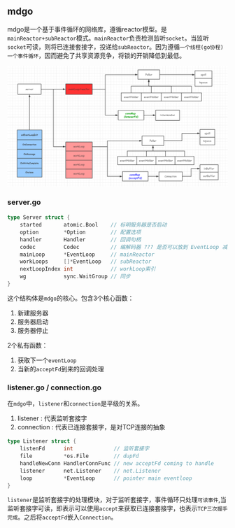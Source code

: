 ## mdgo

mdgo是一个基于事件循环的网络库，遵循reactor模型。是`mainReactor+subReactor`模式。`mainReactor`负责检测监听`socket`。当监听`socket`可读，则将已连接套接字，投递给`subReactor`。因为遵循`一个线程(go协程)一个事件循环`，因而避免了共享资源竞争，将锁的开销降低到最低。

![架构图](./doc/mdgo.png)


### server.go

~~~go
type Server struct {
	started       atomic.Bool    // 标明服务器是否启动
	option        *Option        // 配置选项
	handler       Handler        // 回调句柄
	codec         Codec          // 编解码器 ??? 是否可以放到 EventLoop 减少锁开销
	mainLoop      *EventLoop     // mainReactor
	workLoops     []*EventLoop   // subReactor
	nextLoopIndex int            // workLoop索引
	wg            sync.WaitGroup // 同步
}
~~~
这个结构体是`mdgo`的核心。包含3个核心函数：

1. 新建服务器
2. 服务器启动
3. 服务器停止

2个私有函数：
1. 获取下一个`eventLoop`
2. 当新的`acceptFd`到来的回调处理

### listener.go / connection.go

在`mdgo`中，`listener`和`connection`是平级的关系。

1. listener : 代表监听套接字
2. connection : 代表已连接套接字，是对TCP连接的抽象

~~~go
type Listener struct {
	listenFd      int             // 监听套接字
	file          *os.File        // dupFd
	handleNewConn HandlerConnFunc // new acceptFd coming to handle
	listener      net.Listener    // net.Listener
	loop          *EventLoop      // pointer main eventloop
}
~~~

`listener`是监听套接字的处理模块，对于监听套接字，事件循环只处理`可读事件`,当监听套接字可读，即表示可以使用`accept`来获取已连接套接字，也表示`TCP三次握手完成`。之后将`acceptFd`嵌入`Connection`。

~~~go

~~~


